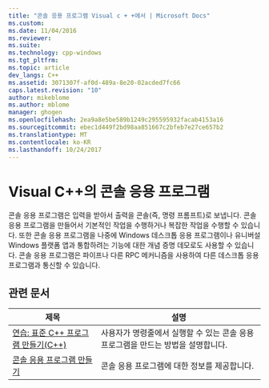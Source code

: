```yaml
---
title: "콘솔 응용 프로그램 Visual c + +에서 | Microsoft Docs"
ms.custom: 
ms.date: 11/04/2016
ms.reviewer: 
ms.suite: 
ms.technology: cpp-windows
ms.tgt_pltfrm: 
ms.topic: article
dev_langs: C++
ms.assetid: 3071307f-af0d-489a-8e20-02acded7fc66
caps.latest.revision: "10"
author: mikeblome
ms.author: mblome
manager: ghogen
ms.openlocfilehash: 2ea9a8e5be589b1249c295595932facab4153a16
ms.sourcegitcommit: ebec1d449f2bd98aa851667c2bfeb7e27ce657b2
ms.translationtype: MT
ms.contentlocale: ko-KR
ms.lasthandoff: 10/24/2017
---
```

# <a name="console-applications-in-visual-c"></a>Visual C++의 콘솔 응용 프로그램
콘솔 응용 프로그램은 입력을 받아서 출력을 콘솔(즉, 명령 프롬프트)로 보냅니다. 콘솔 응용 프로그램을 만들어서 기본적인 작업을 수행하거나 복잡한 작업을 수행할 수 있습니다. 또한 콘솔 응용 프로그램을 나중에 Windows 데스크톱 응용 프로그램이나 유니버설 Windows 플랫폼 앱과 통합하려는 기능에 대한 개념 증명 데모로도 사용할 수 있습니다. 콘솔 응용 프로그램은 파이프나 다른 RPC 메커니즘을 사용하여 다른 데스크톱 응용 프로그램과 통신할 수 있습니다.  
  
## <a name="related-articles"></a>관련 문서  
  
|제목|설명|  
|-----------|-----------------|  
|[연습: 표준 C++ 프로그램 만들기(C++)](../windows/walkthrough-creating-a-standard-cpp-program-cpp.md)|사용자가 명령줄에서 실행할 수 있는 콘솔 응용 프로그램을 만드는 방법을 설명합니다.|  
|[콘솔 응용 프로그램 만들기](../windows/creating-a-console-application.md)|콘솔 응용 프로그램에 대한 정보를 제공합니다.|
